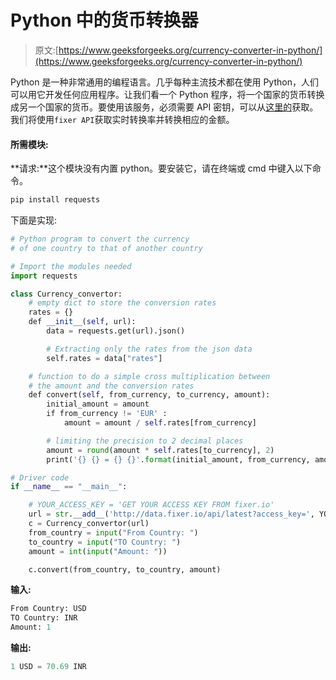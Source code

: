 # Python 中的货币转换器

> 原文:[https://www.geeksforgeeks.org/currency-converter-in-python/](https://www.geeksforgeeks.org/currency-converter-in-python/)

Python 是一种非常通用的编程语言。几乎每种主流技术都在使用 Python，人们可以用它开发任何应用程序。让我们看一个 Python 程序，将一个国家的货币转换成另一个国家的货币。要使用该服务，必须需要 API 密钥，可以从[这里的](https://fixer.io/)获取。
我们将使用`fixer API`获取实时转换率并转换相应的金额。

#### 所需模块:

**请求:**这个模块没有内置 python。要安装它，请在终端或 cmd 中键入以下命令。

```py
pip install requests

```

下面是实现:

```py
# Python program to convert the currency
# of one country to that of another country 

# Import the modules needed
import requests

class Currency_convertor:
    # empty dict to store the conversion rates
    rates = {} 
    def __init__(self, url):
        data = requests.get(url).json()

        # Extracting only the rates from the json data
        self.rates = data["rates"] 

    # function to do a simple cross multiplication between 
    # the amount and the conversion rates
    def convert(self, from_currency, to_currency, amount):
        initial_amount = amount
        if from_currency != 'EUR' :
            amount = amount / self.rates[from_currency]

        # limiting the precision to 2 decimal places
        amount = round(amount * self.rates[to_currency], 2)
        print('{} {} = {} {}'.format(initial_amount, from_currency, amount, to_currency))

# Driver code
if __name__ == "__main__":

    # YOUR_ACCESS_KEY = 'GET YOUR ACCESS KEY FROM fixer.io'
    url = str.__add__('http://data.fixer.io/api/latest?access_key=', YOUR_ACCESS_KEY)  
    c = Currency_convertor(url)
    from_country = input("From Country: ")
    to_country = input("TO Country: ")
    amount = int(input("Amount: "))

    c.convert(from_country, to_country, amount)
```

**输入:**

```py
From Country: USD 
TO Country: INR 
Amount: 1 

```

**输出:**

```py
1 USD = 70.69 INR

```